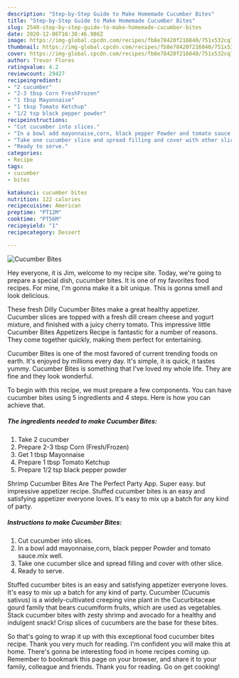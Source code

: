 ```yaml
---
description: "Step-by-Step Guide to Make Homemade Cucumber Bites"
title: "Step-by-Step Guide to Make Homemade Cucumber Bites"
slug: 2540-step-by-step-guide-to-make-homemade-cucumber-bites
date: 2020-12-06T16:38:46.986Z
image: https://img-global.cpcdn.com/recipes/fb8e78420f216840/751x532cq70/cucumber-bites-recipe-main-photo.jpg
thumbnail: https://img-global.cpcdn.com/recipes/fb8e78420f216840/751x532cq70/cucumber-bites-recipe-main-photo.jpg
cover: https://img-global.cpcdn.com/recipes/fb8e78420f216840/751x532cq70/cucumber-bites-recipe-main-photo.jpg
author: Trevor Flores
ratingvalue: 4.2
reviewcount: 29427
recipeingredient:
- "2 cucumber"
- "2-3 tbsp Corn FreshFrozen"
- "1 tbsp Mayonnaise"
- "1 tbsp Tomato Ketchup"
- "1/2 tsp black pepper powder"
recipeinstructions:
- "Cut cucumber into slices."
- "In a bowl add mayonnaise,corn, black pepper Powder and tomato sauce.mix well."
- "Take one cucumber slice and spread filling and cover with other slice."
- "Ready to serve."
categories:
- Recipe
tags:
- cucumber
- bites

katakunci: cucumber bites 
nutrition: 122 calories
recipecuisine: American
preptime: "PT12M"
cooktime: "PT56M"
recipeyield: "1"
recipecategory: Dessert

---
```



![Cucumber Bites](https://img-global.cpcdn.com/recipes/fb8e78420f216840/751x532cq70/cucumber-bites-recipe-main-photo.jpg)

Hey everyone, it is Jim, welcome to my recipe site. Today, we're going to prepare a special dish, cucumber bites. It is one of my favorites food recipes. For mine, I'm gonna make it a bit unique. This is gonna smell and look delicious.

These fresh Dilly Cucumber Bites make a great healthy appetizer. Cucumber slices are topped with a fresh dill cream cheese and yogurt mixture, and finished with a juicy cherry tomato. This impressive little Cucumber Bites Appetizers Recipe is fantastic for a number of reasons. They come together quickly, making them perfect for entertaining.

Cucumber Bites is one of the most favored of current trending foods on earth. It's enjoyed by millions every day. It's simple, it is quick, it tastes yummy. Cucumber Bites is something that I've loved my whole life. They are fine and they look wonderful.


To begin with this recipe, we must prepare a few components. You can have cucumber bites using 5 ingredients and 4 steps. Here is how you can achieve that.

<!--inarticleads1-->

##### The ingredients needed to make Cucumber Bites:

1. Take 2 cucumber
1. Prepare 2-3 tbsp Corn (Fresh/Frozen)
1. Get 1 tbsp Mayonnaise
1. Prepare 1 tbsp Tomato Ketchup
1. Prepare 1/2 tsp black pepper powder


Shrimp Cucumber Bites Are The Perfect Party App. Super easy. but impressive appetizer recipe. Stuffed cucumber bites is an easy and satisfying appetizer everyone loves. It&#39;s easy to mix up a batch for any kind of party. 

<!--inarticleads2-->

##### Instructions to make Cucumber Bites:

1. Cut cucumber into slices.
1. In a bowl add mayonnaise,corn, black pepper Powder and tomato sauce.mix well.
1. Take one cucumber slice and spread filling and cover with other slice.
1. Ready to serve.


Stuffed cucumber bites is an easy and satisfying appetizer everyone loves. It&#39;s easy to mix up a batch for any kind of party. Cucumber (Cucumis sativus) is a widely-cultivated creeping vine plant in the Cucurbitaceae gourd family that bears cucumiform fruits, which are used as vegetables. Stack cucumber bites with zesty shrimp and avocado for a healthy and indulgent snack! Crisp slices of cucumbers are the base for these bites. 

So that's going to wrap it up with this exceptional food cucumber bites recipe. Thank you very much for reading. I'm confident you will make this at home. There's gonna be interesting food in home recipes coming up. Remember to bookmark this page on your browser, and share it to your family, colleague and friends. Thank you for reading. Go on get cooking!
